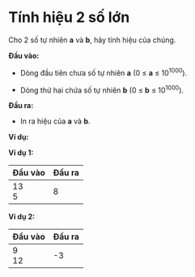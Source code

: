 # Tính hiệu 2 số lớn

Cho 2 số tự nhiên **a** và **b**, hãy tính hiệu của chúng.

**Đầu vào:**

- Dòng đầu tiên chưa số tự nhiên **a** (0 ≤ **a** ≤ 10<sup>1000</sup>).

- Dòng thứ hai chứa số tự nhiên **b** (0 ≤ **b** ≤ 10<sup>1000</sup>).

**Đầu ra:**

- In ra hiệu của **a** và **b**.

**Ví dụ:**

**Ví dụ 1:**

| Đầu vào | Đầu ra |
|:-------|:--------|
| 13 <br> 5 | 8 |

**Ví dụ 2:**

| Đầu vào | Đầu ra |
|:-------|:--------|
| 9 <br> 12 | -3 |
